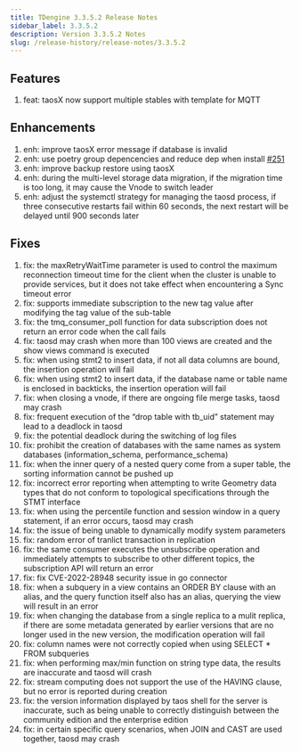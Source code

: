 ```yaml
---
title: TDengine 3.3.5.2 Release Notes
sidebar_label: 3.3.5.2
description: Version 3.3.5.2 Notes
slug: /release-history/release-notes/3.3.5.2
---
```


## Features
  1. feat: taosX now support multiple stables with template for MQTT 

## Enhancements
  1. enh: improve taosX error message if database is invalid 
  2. enh: use poetry group depencencies and reduce dep when install [#251](https://github.com/taosdata/taos-connector-python/issues/251)
  3. enh: improve backup restore using taosX 
  4. enh: during the multi-level storage data migration, if the migration time is too long, it may cause the Vnode to switch leader 
  5. enh: adjust the systemctl strategy for managing the taosd process, if three consecutive restarts fail within 60 seconds, the next restart will be delayed until 900 seconds later

## Fixes
  1. fix: the maxRetryWaitTime parameter is used to control the maximum reconnection timeout time for the client when the cluster is unable to provide services, but it does not take effect when encountering a Sync timeout error 
  2. fix: supports immediate subscription to the new tag value after modifying the tag value of the sub-table 
  3. fix: the tmq_consumer_poll function for data subscription does not return an error code when the call fails
  4. fix: taosd may crash when more than 100 views are created and the show views command is executed
  5. fix: when using stmt2 to insert data, if not all data columns are bound, the insertion operation will fail
  6. fix: when using stmt2 to insert data, if the database name or table name is enclosed in backticks, the insertion operation will fail 
  7. fix: when closing a vnode, if there are ongoing file merge tasks, taosd may crash 
  8. fix: frequent execution of the “drop table with tb_uid” statement may lead to a deadlock in taosd 
  9. fix: the potential deadlock during the switching of log files 
 10. fix: prohibit the creation of databases with the same names as system databases (information_schema, performance_schema) 
 11. fix: when the inner query of a nested query come from a super table, the sorting information cannot be pushed up 
 12. fix: incorrect error reporting when attempting to write Geometry data types that do not conform to topological specifications through the STMT interface 
 13. fix: when using the percentile function and session window in a query statement, if an error occurs, taosd may crash 
 14. fix: the issue of being unable to dynamically modify system parameters 
 15. fix: random error of tranlict transaction in replication 
 16. fix: the same consumer executes the unsubscribe operation and immediately attempts to subscribe to other different topics, the subscription API will return an error 
 17. fix: fix CVE-2022-28948 security issue in go connector 
 18. fix: when a subquery in a view contains an ORDER BY clause with an alias, and the query function itself also has an alias, querying the view will result in an error 
 19. fix: when changing the database from a single replica to a mulit replica, if there are some metadata generated by earlier versions that are no longer used in the new version, the modification operation will fail 
 20. fix: column names were not correctly copied when using SELECT * FROM subqueries 
 21. fix: when performing max/min function on string type data, the results are inaccurate and taosd will crash 
 22. fix: stream computing does not support the use of the HAVING clause, but no error is reported during creation 
 23. fix: the version information displayed by taos shell for the server is inaccurate, such as being unable to correctly distinguish between the community edition and the enterprise edition 
 24. fix: in certain specific query scenarios, when JOIN and CAST are used together, taosd may crash 

